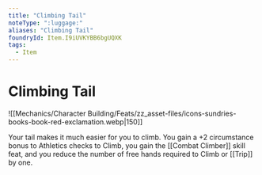 ```yaml
---
title: "Climbing Tail"
noteType: ":luggage:"
aliases: "Climbing Tail"
foundryId: Item.I9iUVKYBB6bgUQXK
tags:
  - Item
---
```


# Climbing Tail
![[Mechanics/Character Building/Feats/zz_asset-files/icons-sundries-books-book-red-exclamation.webp|150]]

Your tail makes it much easier for you to climb. You gain a +2 circumstance bonus to Athletics checks to Climb, you gain the [[Combat Climber]] skill feat, and you reduce the number of free hands required to Climb or [[Trip]] by one.
